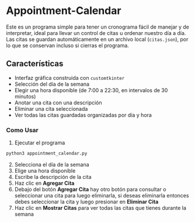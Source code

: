 # Appointment-Calendar
Este es un programa simple para tener un cronograma fácil de manejar y de interpretar, ideal para llevar un control de citas u ordenar nuestro día a día. Las citas se guardan automáticamente en un archivo local (`citas.json`), por lo que se conservan incluso si cierras el programa.

## Características
* Interfaz gráfica construida con `customtkinter`
* Selección del día de la semana
* Elegir una hora disponible (de 7:00 a 22:30, en intervalos de 30 minutos)
* Anotar una cita con una descripción
* Eliminar una cita seleccionada
* Ver todas las citas guardadas organizadas por día y hora

### Como Usar
1. Ejecutar el programa
```bash
python3 appointment_calendar.py
```
2. Selecciona el día de la semana
3. Elige una hora disponible
4. Escribe la descripción de la cita
5. Haz clic en **Agregar Cita**
6. Debajo del botón **Agregar Cita** hay otro botón para consultar o seleccionar una cita para luego eliminarla, si deseas eliminarla entonces debes seleccionar la cita y luego presionar en **Eliminar Cita**
7. Haz clic en **Mostrar Citas** para ver todas las citas que tienes durante la semana
